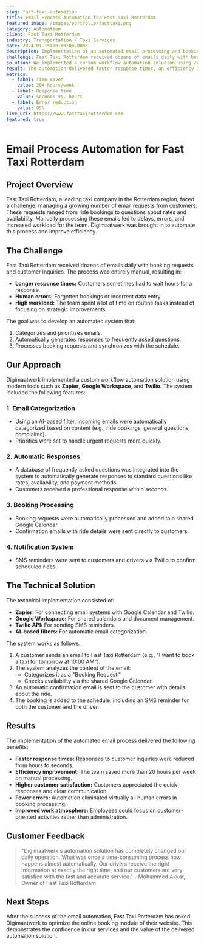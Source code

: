 ```yaml
---
slug: fast-taxi-automation
title: Email Process Automation for Fast Taxi Rotterdam
featured_image: /images/portfolio/fasttaxi.png
category: Automation
client: Fast Taxi Rotterdam
industry: Transportation / Taxi Services
date: 2024-01-15T00:00:00.000Z
description: Implementation of an automated email processing and booking system that reduces response times and significantly improves the efficiency of the taxi company.
challenge: Fast Taxi Rotterdam received dozens of emails daily with booking requests and customer inquiries. The manual process led to longer response times, human errors, and high workload for the team.
solution: We implemented a custom workflow automation solution using Zapier, Google Workspace, and Twilio for categorizing emails, generating automatic responses, and processing bookings.
result: The automation delivered faster response times, an efficiency improvement of 20+ hours per week, higher customer satisfaction, and a significant reduction in booking errors.
metrics:
  - label: Time saved
    value: 20+ hours/week
  - label: Response time
    value: Seconds vs. hours
  - label: Error reduction
    value: 95%
live_url: https://www.fasttaxirotterdam.com
featured: true
---
```


# Email Process Automation for Fast Taxi Rotterdam

## Project Overview

Fast Taxi Rotterdam, a leading taxi company in the Rotterdam region, faced a challenge: managing a growing number of email requests from customers. These requests ranged from ride bookings to questions about rates and availability. Manually processing these emails led to delays, errors, and increased workload for the team. Digimaatwerk was brought in to automate this process and improve efficiency.

## The Challenge

Fast Taxi Rotterdam received dozens of emails daily with booking requests and customer inquiries. The process was entirely manual, resulting in:
- **Longer response times:** Customers sometimes had to wait hours for a response.
- **Human errors:** Forgotten bookings or incorrect data entry.
- **High workload:** The team spent a lot of time on routine tasks instead of focusing on strategic improvements.

The goal was to develop an automated system that:
1. Categorizes and prioritizes emails.
2. Automatically generates responses to frequently asked questions.
3. Processes booking requests and synchronizes with the schedule.

## Our Approach

Digimaatwerk implemented a custom workflow automation solution using modern tools such as **Zapier**, **Google Workspace**, and **Twilio**. The system included the following features:

### 1. **Email Categorization**
- Using an AI-based filter, incoming emails were automatically categorized based on content (e.g., ride bookings, general questions, complaints).
- Priorities were set to handle urgent requests more quickly.

### 2. **Automatic Responses**
- A database of frequently asked questions was integrated into the system to automatically generate responses to standard questions like rates, availability, and payment methods.
- Customers received a professional response within seconds.

### 3. **Booking Processing**
- Booking requests were automatically processed and added to a shared Google Calendar.
- Confirmation emails with ride details were sent directly to customers.

### 4. **Notification System**
- SMS reminders were sent to customers and drivers via Twilio to confirm scheduled rides.

## The Technical Solution

The technical implementation consisted of:

- **Zapier:** For connecting email systems with Google Calendar and Twilio.
- **Google Workspace:** For shared calendars and document management.
- **Twilio API:** For sending SMS reminders.
- **AI-based filters:** For automatic email categorization.

The system works as follows:

1. A customer sends an email to Fast Taxi Rotterdam (e.g., "I want to book a taxi for tomorrow at 10:00 AM").
2. The system analyzes the content of the email:
   - Categorizes it as a "Booking Request."
   - Checks availability via the shared Google Calendar.
3. An automatic confirmation email is sent to the customer with details about the ride.
4. The booking is added to the schedule, including an SMS reminder for both the customer and the driver.

## Results

The implementation of the automated email process delivered the following benefits:

- **Faster response times:** Responses to customer inquiries were reduced from hours to seconds.
- **Efficiency improvement:** The team saved more than 20 hours per week on manual processing.
- **Higher customer satisfaction:** Customers appreciated the quick responses and clear communication.
- **Fewer errors:** Automation eliminated virtually all human errors in booking processing.
- **Improved work atmosphere:** Employees could focus on customer-oriented activities rather than administration.

## Customer Feedback

> "Digimaatwerk's automation solution has completely changed our daily operation. What was once a time-consuming process now happens almost automatically. Our drivers receive the right information at exactly the right time, and our customers are very satisfied with the fast and accurate service." - Mohammed Akkar, Owner of Fast Taxi Rotterdam

## Next Steps

After the success of the email automation, Fast Taxi Rotterdam has asked Digimaatwerk to optimize the online booking module of their website. This demonstrates the confidence in our services and the value of the delivered automation solution.